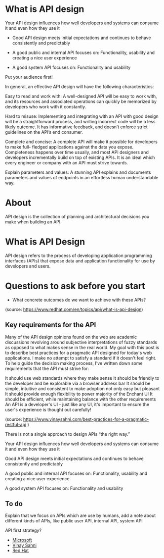 # What is API design

Your API design influences how well developers and systems can consume it and even how they use it

- Good API design meets initial expectations and continues to behave consistently and predictably

- A good public and internal API focuses on: Functionality, usability and creating a nice user experience

- A good system API focuses on: Functionality and usability

Put your audience first!

In general, an effective API design will have the following characteristics:

Easy to read and work with: A well-designed API will be easy to work with, and its resources and associated operations can quickly be memorized by developers who work with it constantly.

Hard to misuse: Implementing and integrating with an API with good design will be a straightforward process, and writing incorrect code will be a less likely outcome. It has informative feedback, and doesn’t enforce strict guidelines on the API’s end consumer.

Complete and concise: A complete API will make it possible for developers to make full- fledged applications against the data you expose. Completeness happens over time usually, and most API designers and developers incrementally build on top of existing APIs. It is an ideal which every engineer or company with an API must strive towards.

Explain parameters and values: A stunning API explains and documents parameters and values of endpoints in an effortless human understandable way.

# About

API design is the collection of planning and architectural decisions you make when building an API.

# What is API Design

API design refers to the process of developing application programming interfaces (APIs) that expose data and application functionality for use by developers and users.

# Questions to ask before you start

- What concrete outcomes do we want to achieve with these APIs?

(source: https://www.redhat.com/en/topics/api/what-is-api-design)

## Key requirements for the API
Many of the API design opinions found on the web are academic discussions revolving around subjective interpretations of fuzzy standards as opposed to what makes sense in the real world. My goal with this post is to describe best practices for a pragmatic API designed for today's web applications. I make no attempt to satisfy a standard if it doesn't feel right. To help guide the decision making process, I've written down some requirements that the API must strive for:

It should use web standards where they make sense
It should be friendly to the developer and be explorable via a browser address bar
It should be simple, intuitive and consistent to make adoption not only easy but pleasant
It should provide enough flexibility to power majority of the Enchant UI
It should be efficient, while maintaining balance with the other requirements
An API is a developer's UI - just like any UI, it's important to ensure the user's experience is thought out carefully!

(source: https://www.vinaysahni.com/best-practices-for-a-pragmatic-restful-api )

There is not a single approach to design APIs “the right way.”

Your API design influences how well developers and systems can consume it and even how they use it

Good API design meets initial expectations and continues to behave consistently and predictably

A good public and internal API focuses on: Functionality, usability and creating a nice user experience

A good system API focuses on: Functionality and usability

## To do

Explain that we focus on APIs which are use by humans, add a note about different kinds of APIs, like public user API, internal API, system API

API first strategy?

<RRead>

- [Microsoft](https://docs.microsoft.com/en-us/azure/architecture/best-practices/api-design)
- [Vinay Sahni](https://www.vinaysahni.com/)
- [Red Hat](https://www.redhat.com/en/topics/api/what-is-api-design)

</RRead>